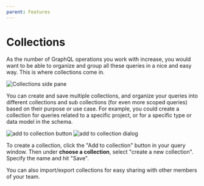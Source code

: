 ```yaml
---
parent: Features
---
```


# Collections

As the number of GraphQL operations you work with increase, you would want to be able to organize and group all these queries in a nice and easy way. This is where collections come in.

![Collections side pane](/assets/img/docs/query-collection.png)

You can create and save multiple collections, and organize your queries into different collections and sub collections (for even more scoped queries) based on their purpose or use case. For example, you could create a collection for queries related to a specific project, or for a specific type or data model in the schema.

![add to collection button](/assets/img/docs/add-to-collection-button.png)
![add to collection dialog](/assets/img/docs/add-to-collection-dialog.png)

To create a collection, click the "Add to collection" button in your query window. Then under **choose a collection**, select "create a new collection". Specify the name and hit "Save".

You can also import/export collections for easy sharing with other members of your team.
